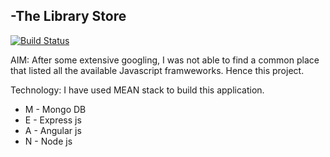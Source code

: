 -The Library Store
------------------
[![Build Status](https://travis-ci.org/arvindr21/TheLibraryStore.png?branch=master)](https://travis-ci.org/arvindr21/TheLibraryStore)

AIM: After some extensive googling, I was not able to find a common place that listed all the available Javascript framweworks. Hence this project. 

Technology: I have used MEAN stack to build this application. 

- M - Mongo DB
- E - Express js
- A - Angular js
- N - Node js
